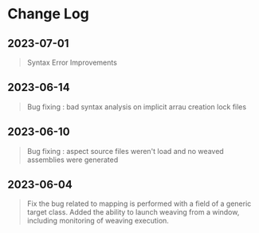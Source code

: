 # Change Log

## 2023-07-01
> Syntax Error Improvements

## 2023-06-14
> Bug fixing : 
>     	bad syntax analysis on implicit arrau creation
>		lock files

## 2023-06-10
> Bug fixing : aspect source files weren't load and no weaved assemblies were generated

## 2023-06-04
> Fix the bug related to mapping is performed with a field of a generic target class.
> Added the ability to launch weaving from a window, including monitoring of weaving execution.